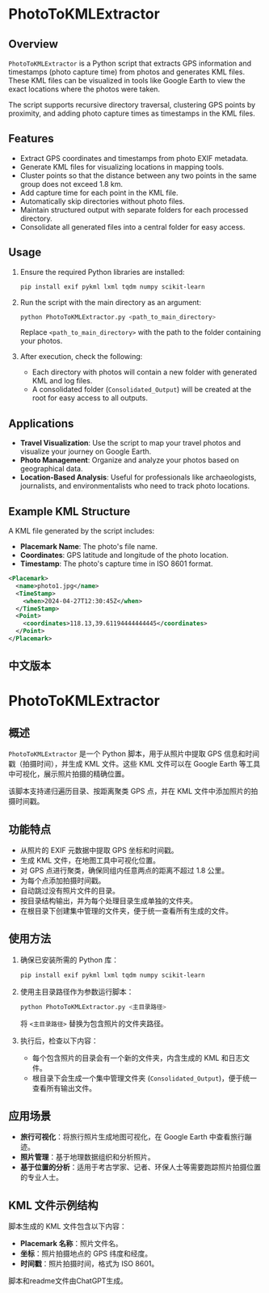 # PhotoToKMLExtractor

## Overview
`PhotoToKMLExtractor` is a Python script that extracts GPS information and timestamps (photo capture time) from photos and generates KML files. These KML files can be visualized in tools like Google Earth to view the exact locations where the photos were taken.

The script supports recursive directory traversal, clustering GPS points by proximity, and adding photo capture times as timestamps in the KML files.

## Features
- Extract GPS coordinates and timestamps from photo EXIF metadata.
- Generate KML files for visualizing locations in mapping tools.
- Cluster points so that the distance between any two points in the same group does not exceed 1.8 km.
- Add capture time for each point in the KML file.
- Automatically skip directories without photo files.
- Maintain structured output with separate folders for each processed directory.
- Consolidate all generated files into a central folder for easy access.

## Usage
1. Ensure the required Python libraries are installed:
   ```bash
   pip install exif pykml lxml tqdm numpy scikit-learn
   ```

2. Run the script with the main directory as an argument:
   ```bash
   python PhotoToKMLExtractor.py <path_to_main_directory>
   ```

   Replace `<path_to_main_directory>` with the path to the folder containing your photos.

3. After execution, check the following:
   - Each directory with photos will contain a new folder with generated KML and log files.
   - A consolidated folder (`Consolidated_Output`) will be created at the root for easy access to all outputs.

## Applications
- **Travel Visualization**: Use the script to map your travel photos and visualize your journey on Google Earth.
- **Photo Management**: Organize and analyze your photos based on geographical data.
- **Location-Based Analysis**: Useful for professionals like archaeologists, journalists, and environmentalists who need to track photo locations.

## Example KML Structure
A KML file generated by the script includes:
- **Placemark Name**: The photo's file name.
- **Coordinates**: GPS latitude and longitude of the photo location.
- **Timestamp**: The photo's capture time in ISO 8601 format.

```xml
<Placemark>
  <name>photo1.jpg</name>
  <TimeStamp>
    <when>2024-04-27T12:30:45Z</when>
  </TimeStamp>
  <Point>
    <coordinates>118.13,39.61194444444445</coordinates>
  </Point>
</Placemark>
```

## 中文版本

# PhotoToKMLExtractor

## 概述
`PhotoToKMLExtractor` 是一个 Python 脚本，用于从照片中提取 GPS 信息和时间戳（拍摄时间），并生成 KML 文件。这些 KML 文件可以在 Google Earth 等工具中可视化，展示照片拍摄的精确位置。

该脚本支持递归遍历目录、按距离聚类 GPS 点，并在 KML 文件中添加照片的拍摄时间戳。

## 功能特点
- 从照片的 EXIF 元数据中提取 GPS 坐标和时间戳。
- 生成 KML 文件，在地图工具中可视化位置。
- 对 GPS 点进行聚类，确保同组内任意两点的距离不超过 1.8 公里。
- 为每个点添加拍摄时间戳。
- 自动跳过没有照片文件的目录。
- 按目录结构输出，并为每个处理目录生成单独的文件夹。
- 在根目录下创建集中管理的文件夹，便于统一查看所有生成的文件。

## 使用方法
1. 确保已安装所需的 Python 库：
   ```bash
   pip install exif pykml lxml tqdm numpy scikit-learn
   ```

2. 使用主目录路径作为参数运行脚本：
   ```bash
   python PhotoToKMLExtractor.py <主目录路径>
   ```

   将 `<主目录路径>` 替换为包含照片的文件夹路径。

3. 执行后，检查以下内容：
   - 每个包含照片的目录会有一个新的文件夹，内含生成的 KML 和日志文件。
   - 根目录下会生成一个集中管理文件夹 (`Consolidated_Output`)，便于统一查看所有输出文件。

## 应用场景
- **旅行可视化**：将旅行照片生成地图可视化，在 Google Earth 中查看旅行蹦迹。
- **照片管理**：基于地理数据组织和分析照片。
- **基于位置的分析**：适用于考古学家、记者、环保人士等需要跑踪照片拍摄位置的专业人士。

## KML 文件示例结构
脚本生成的 KML 文件包含以下内容：
- **Placemark 名称**：照片文件名。
- **坐标**：照片拍摄地点的 GPS 纬度和经度。
- **时间戳**：照片拍摄时间，格式为 ISO 8601。

脚本和readme文件由ChatGPT生成。
